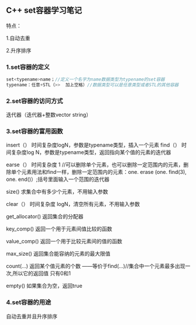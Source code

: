 ##  C++  set容器学习笔记

特点：

1.自动去重

2.升序排序

### 1.set容器的定义
~~~c
set<typename>name；//定义一个名字为name数据类型为typename的set容器
typename：任意+STL（>>  加上空格）//数据类型可以是任意类型或者STL的其他容器
~~~

### 2.set容器的访问方式
迭代器（迭代器+整数vector string）

### 3.set容器的富用函数
insert（）             时间复杂度logN，参数是typename类型，插入一个元素
find（） 			   时间复杂度log N，参数是typename类型，返回指向某个值的元素的迭代器

earse（）	         时间复杂度 1 //可以删除单个元素，也可以删除一定范围内的元素，删除单个元素用法和find一样，删除一定范围内的元素：one. erase (one. find(3), one. end()）;括号里面输入一个范围的迭代器

size()                     求集合中有多少个元素，不用输入参数

clear（）        	  时间复杂度 logN，清空所有元素，不用输入参数

get_allocator()     返回集合的分配器

key_comp()	      返回一个用于元素间值比较的函数

value_comp()	   返回一个用于比较元素间的值的函数

max_size()		    返回集合能容纳的元素的最大限值

 count(…)              返回某个值元素的个数  ——等价于find(…)//集合中一个元素最多出现一次,所以它的返回值                                                   只有0和1

empty()                 如果集合为空，返回true 

### 4.set容器的用途

自动去重并且升序排序